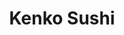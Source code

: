 ---
layout: place
title: "Kenko Sushi"
permalink: /new-jersey/lincoln-park/kenko-sushi.html
stateAbbr: NJ
stateName: New Jersey
cityName: Lincoln Park
seo:
  name: "Kenko Sushi"
  type: Restaurant
  links: http://kenkosushinj.com/home/
description: "Looking for sushi in Lincoln Park, New Jersey? Check out Kenko Sushi for a delightful Japanese dining experience. Enjoy a variety of sushi and other dishes i..."
place_id: ChIJ2XvxBPwDw4kRh-NlmTebG4Y
photos:
  - name: >-
      places/ChIJ2XvxBPwDw4kRh-NlmTebG4Y/photos/AeeoHcLpf4t_jgyzdl6S0uoMiwFllusofBEqVaecaRHgUbaMg_eRE-tz-cIw4EooThYVJOENDbK5eRt2tWfuGvy2RqWJ3-47jnkXk79IdVi8wkUuqO6VcgIO-xLh4o6oZcx5jy-z5qjziaUetErpfN_NIRmXj4LKQOXo-RxFnHZWVGCh_D-JcsUEXysSWPMnocpBfcXFbjeizw7cgGa-cClS8-XdVRXoMv33K6vJkWRtO9neb4OZ97hynfaNQrae5_gGwCR6UEVQzDx096NzoY2NkHRRSiDUjkeLk9bPBwLwyJDyI20Ku_qQBSCTzMNYr6eUqwCYNdXD-0dfyU1cN-VwwJZotwlfn9mydZEThbyp73s2oY8vQ5ukW6vOdusu-TzCsxAU0xwmAsiSlou7rQk3-QOki5_BSJW3-hZNeUovM64VFfb-
    widthPx: 4032
    heightPx: 2268
    authorAttributions:
      - displayName: David Bonsey
        uri: https://maps.google.com/maps/contrib/100368453558609959206
        photoUri: >-
          https://lh3.googleusercontent.com/a-/ALV-UjU9BLoz8cMxKolOFOC_xlQIW26LUT2Ot4_RJF5mXvLThlgwdb8GZA=s100-p-k-no-mo
    flagContentUri: >-
      https://www.google.com/local/imagery/report/?cb_client=maps_api_places.places_api&image_key=!1e10!2sCIHM0ogKEICAgID4utGRswE&hl=en-US
    googleMapsUri: >-
      https://www.google.com/maps/place//data=!3m4!1e2!3m2!1sCIHM0ogKEICAgID4utGRswE!2e10!4m2!3m1!1s0x89c303fc04f17bd9:0x861b9b379965e387
  - name: >-
      places/ChIJ2XvxBPwDw4kRh-NlmTebG4Y/photos/AeeoHcIG3yXC5__igecX2GPSUOX-I53hzKOoyU2Hc662MNmbDMctCtjrA81PA0PskAjuZzATIFgYRY_BTQTTrYc5RUcchjNXbe6nlHVV6aasaMxhfrF-Prel7PG8GGGJkMax-dVMFTkrR5E2J_UNshvimtdcPS-ThvqqXEUCSQ4TdtsxB5mAEuTKX1qAV6HFLHxAGsuXXLsiaMGKTZ8yxZacAakrRcr2AXnLLor3YTXwKnmA3mKM11peu1SOmhFkBJhIipm1TGsTsO3UmugNXQ0wXxWOzZp6g3o9w27Rc9RFpRX9YQ
    widthPx: 1440
    heightPx: 1440
    authorAttributions:
      - displayName: Kenko Sushi
        uri: https://maps.google.com/maps/contrib/101185626872211008055
        photoUri: >-
          https://lh3.googleusercontent.com/a-/ALV-UjX2yNO8tHCw11YsWUGuhihuiHIx-3AFDnMtaa8KmNct6tcnsIQz=s100-p-k-no-mo
    flagContentUri: >-
      https://www.google.com/local/imagery/report/?cb_client=maps_api_places.places_api&image_key=!1e10!2sAF1QipPESUfYmJctXcGbPLN-pGuAuCpOQPh4PqQ2XBPc&hl=en-US
    googleMapsUri: >-
      https://www.google.com/maps/place//data=!3m4!1e2!3m2!1sAF1QipPESUfYmJctXcGbPLN-pGuAuCpOQPh4PqQ2XBPc!2e10!4m2!3m1!1s0x89c303fc04f17bd9:0x861b9b379965e387
  - name: >-
      places/ChIJ2XvxBPwDw4kRh-NlmTebG4Y/photos/AeeoHcKbNyfXLUGZh4KIIIkOOjkvHDETDf8V5ZQux_dWFAIHsSPgsenhZxdy2d1vLUHg8cH_vMOznDpvqQgg0Y5nLgsP9Q0DoInLzvmmXL4CBZ_YE5tVxR3SMDhWwJGrQ4D5OtNBf6XOVzQl4x3sKIfq2tk_gpyjLbdyj2wISXmqvYUzl5AXy5_Xq1_YcgOhBiR41txXW-cEpUcSJfSsxbPct5eDaSxztAp31MDLjkQrHLKD-fKENx9ILS8nx9UqGJMmLMNIDC6-HSxMda9tpFImbrskql04W0-R003Zn2rj1VWXd-H8H0bj4rJTN1bJgmEGlU2wR2u6lsQKdAEwMmcpLrN5ywlJkqgorJuukMjWJMjwMEFY7hAWuZuq3JrEo0gItVGMiXEARX4n3do7q5OK0uwOro0W-wJ7aOvwCxx2HX9tTiTe
    widthPx: 2992
    heightPx: 2992
    authorAttributions:
      - displayName: Diana Jishkariani
        uri: https://maps.google.com/maps/contrib/103087436009182669836
        photoUri: >-
          https://lh3.googleusercontent.com/a-/ALV-UjWgHTob5_ohWus2zhNWWuAv8w-ip7I-X-odpNkF1X3vDSAfoCKHpw=s100-p-k-no-mo
    flagContentUri: >-
      https://www.google.com/local/imagery/report/?cb_client=maps_api_places.places_api&image_key=!1e10!2sCIHM0ogKEICAgIC7gt364wE&hl=en-US
    googleMapsUri: >-
      https://www.google.com/maps/place//data=!3m4!1e2!3m2!1sCIHM0ogKEICAgIC7gt364wE!2e10!4m2!3m1!1s0x89c303fc04f17bd9:0x861b9b379965e387
  - name: >-
      places/ChIJ2XvxBPwDw4kRh-NlmTebG4Y/photos/AeeoHcLID376-2GdFPq8XPsoICV-O7e-acLzh6-wgvFyFckM6s3LNPcTJw06AZptMlsDIc9GeGgbwx7IuY_C4xnKlXNTMXGIf65gzCyW3PHWQgvKbxqGw-8xdFJ3MIOIMVuLQvVlR6gJqwfi3sN0goBPhtHIKZVj3ayJ36RWrjhNUDcDOip9uUZ-Nz4EwOQCdFJM5alWzaDCZFkuYNBrdInJkN6p_jvMPo9g4SgKNsopAkkfW8IfnUVRWdie2tEgmAO_ZTSQgaMO_2o8HKOHzhMZcsfJGrgIsiU3NDcwb8CJwPdp0wg9LukbxvmgtZTngo7hrayhw1nioygRy8a8WD1jfS_qqMcEMbJ_rJtF0M5EnWSM1gy-4gstbboOzJM5t-4tQUHp_osTOD_C9CVqcVT70ry6OW2rwkzBNM_8l-ja0ilgYyRL
    widthPx: 4032
    heightPx: 3024
    authorAttributions:
      - displayName: Kwasi Amankona
        uri: https://maps.google.com/maps/contrib/103329795874775069883
        photoUri: >-
          https://lh3.googleusercontent.com/a-/ALV-UjUbd-Qsq7kDgVS1S8RN-gFNm2tp8s2Lox9oqlu-OoGHCr_XV2t6=s100-p-k-no-mo
    flagContentUri: >-
      https://www.google.com/local/imagery/report/?cb_client=maps_api_places.places_api&image_key=!1e10!2sCIHM0ogKEICAgIDU352StwE&hl=en-US
    googleMapsUri: >-
      https://www.google.com/maps/place//data=!3m4!1e2!3m2!1sCIHM0ogKEICAgIDU352StwE!2e10!4m2!3m1!1s0x89c303fc04f17bd9:0x861b9b379965e387
  - name: >-
      places/ChIJ2XvxBPwDw4kRh-NlmTebG4Y/photos/AeeoHcLu0GaFXR5jCnzHNsh79DQGLGUiPP50Hq3w6phm99krVNY7tg0-hEkZUv2PdtCHk5AYMmH53VcYoTQkyCbsJ0R9tHprofdQ-cf88EBQEvZgg-3_SYchd_MwztqBWGsv8cGxFsxKOzCQx2k2Mu-Tp-NucMD5FqyH7B7yhTE7nPkdZNAPRYx5we39ekTpIXY1bIsy_ZpftFr5gEMbW8B8ltFDYyFRqOHCXik9xZAYqLIC3sT3DFCD3nRzrX5hgnX2Nnrd7ZXn_f4xQlw0GTYhAadbtKKs98XObx2F5nowNOFwn2H_YIQ86J1_OXOdq0ruK97WeHnmDmY4btk11__Q92cVDWDQDk2WceaqeJ9KQcgpDOcDxSxdh2wsmztp1Ff-seEc6mnhH6rhNDVqTR1vioOUy-cPoeyanIJNhJli03QhGQ
    widthPx: 3718
    heightPx: 2746
    authorAttributions:
      - displayName: Dave Chen
        uri: https://maps.google.com/maps/contrib/108023067458966120592
        photoUri: >-
          https://lh3.googleusercontent.com/a-/ALV-UjXnbJjIsoCxEFYga4_CzrF90mt4Bs0omPcE2i7mC33jRE4EChH-Uw=s100-p-k-no-mo
    flagContentUri: >-
      https://www.google.com/local/imagery/report/?cb_client=maps_api_places.places_api&image_key=!1e10!2sCIHM0ogKEICAgIDfj5aIOQ&hl=en-US
    googleMapsUri: >-
      https://www.google.com/maps/place//data=!3m4!1e2!3m2!1sCIHM0ogKEICAgIDfj5aIOQ!2e10!4m2!3m1!1s0x89c303fc04f17bd9:0x861b9b379965e387
  - name: >-
      places/ChIJ2XvxBPwDw4kRh-NlmTebG4Y/photos/AeeoHcI3kN3ZlVCmIE21bVA4R79NtEVcEyRvvXZfTe1xxwBqIu0juSeUddUzsq6l9Qxkvbi4REjjrRKjuuCZ_Cm6iDTLzoiLL_Km7c5B1brnZLtCMSl1HWlVxyVO1C20n2czD9CKbdqEtzms7cqQGV1FB4oaf5Aj9ZcuoH84ImNE33TlbhvPmItJQ3QE0x6hDSx_bh6QOzQtBJXcV0Fgu3KYZZ6EBLoox8krtngHYqKlL826mWnv-b6EFQcMqPVPMly9WHW1EyEi_GEvHKAZWUysWCFvCivOxwpGZ0HJWGQt9ubQD_f_4oFL26LXmU0re2V_KATI_tQjKJOMp4jOxokiz3Ydj413MDE3PDHxgoIJJMfbe1btQKzGAXfRvjnZQO8tCz_vF8FimgcqhnPNshgNGQXRpEQ4Rhwe2DyF6g
    widthPx: 4800
    heightPx: 2700
    authorAttributions:
      - displayName: Vicky Song
        uri: https://maps.google.com/maps/contrib/106278412303159960944
        photoUri: >-
          https://lh3.googleusercontent.com/a-/ALV-UjXHDRul_0MSs-uB7G50OAQSEdHt7935WE-yN0hy-v4D2BW8RWOYWg=s100-p-k-no-mo
    flagContentUri: >-
      https://www.google.com/local/imagery/report/?cb_client=maps_api_places.places_api&image_key=!1e10!2sCIHM0ogKEICAgID47N0m&hl=en-US
    googleMapsUri: >-
      https://www.google.com/maps/place//data=!3m4!1e2!3m2!1sCIHM0ogKEICAgID47N0m!2e10!4m2!3m1!1s0x89c303fc04f17bd9:0x861b9b379965e387
  - name: >-
      places/ChIJ2XvxBPwDw4kRh-NlmTebG4Y/photos/AeeoHcK9fKPAhsf5FolwmnqcOId2W81Mq_yqD5uXdnl2RYZEEDw3rvK-lO0SoHX6RuuZ6nX1u6HrM5OJWgfMh-BO1I3TPhmt1c_HhgnwWqdOBDwYJWDyz3gl3-74BrgXzH3Lxpkh8gMBd4sRt7DqNGzziqghHfcr7UZ16TDSzFzrqSBr6lpmomN3n1VcGTajWOrJGs5DIqnjbCQc-wSbQaxgr0xIRs5BFyIxm_ukiBzmGoUjh4bZOGzKtE9m8RILlAJxFXf3bhQHmeu6VwfHAav-Z6aukmgFg_VpFTDux5SSsGfn27thrYz1_ydYOYCk2tSihaRrRfKonr_HnMUgRx-tgBsVddgg10AHeAhMRLbeKnosdLjjAbAUgANjQ0Iix5b5ABC8SfyDPAYkalVxAvkxdeiZ0JliXLH-_wiFnapZIPs
    widthPx: 4032
    heightPx: 3024
    authorAttributions:
      - displayName: Jamie Hung
        uri: https://maps.google.com/maps/contrib/116736914004834326502
        photoUri: >-
          https://lh3.googleusercontent.com/a-/ALV-UjWagyrjer_ZnThN1IPDVxUWDbFc5yS9w3pee4XpdfXV0xrw3-BdcQ=s100-p-k-no-mo
    flagContentUri: >-
      https://www.google.com/local/imagery/report/?cb_client=maps_api_places.places_api&image_key=!1e10!2sCIHM0ogKEICAgIDkxKDrYg&hl=en-US
    googleMapsUri: >-
      https://www.google.com/maps/place//data=!3m4!1e2!3m2!1sCIHM0ogKEICAgIDkxKDrYg!2e10!4m2!3m1!1s0x89c303fc04f17bd9:0x861b9b379965e387
  - name: >-
      places/ChIJ2XvxBPwDw4kRh-NlmTebG4Y/photos/AeeoHcIo581pgn7qzHbVdho0k5tk5LGAzShqtlvl8P-sw0mXkYVmJWRZ4tKSfgqnzKvBYhn0Tky4ZT4-PNoc8oGDLpTgRIYCCfboz6lLZyAX1suOvC3p_wuacJ_o0CfIDuEqbmZwES5BJrNMfhiNx9MW2VwtdujI9c3SX1famIMyQ6_ZtBa5eB4bHTbTstT-5C6Z3s320dGwF0zBQucsh3QrsFffACIZX5GvG_osyArdFavLToaiIJlKs_FnpM_Ui-0im6mharQkwdSYfMS8mMIOwUtR9boQ-OjzFk8CZv8Rf8kGi5HeP7x0bpFYHw7UZCsNiJZSpwTiTH7WDgpxaoxcM-Ajpw2mrM2PT4cAhK2Dt5chboj-rzUCrCjiS7FVrZYyPtEqai6sE2fD90XXE1_SSya0-6X_EmAteRa99QuNKIU9TYlN
    widthPx: 3600
    heightPx: 4800
    authorAttributions:
      - displayName: Andrea Floo
        uri: https://maps.google.com/maps/contrib/118250756737245100658
        photoUri: >-
          https://lh3.googleusercontent.com/a/ACg8ocKH1nPJo0HwpOHbnoSNFNtzVrQqSmXzdp2Z3khu-rUgY_aZqg=s100-p-k-no-mo
    flagContentUri: >-
      https://www.google.com/local/imagery/report/?cb_client=maps_api_places.places_api&image_key=!1e10!2sCIHM0ogKEICAgICP4uLc5QE&hl=en-US
    googleMapsUri: >-
      https://www.google.com/maps/place//data=!3m4!1e2!3m2!1sCIHM0ogKEICAgICP4uLc5QE!2e10!4m2!3m1!1s0x89c303fc04f17bd9:0x861b9b379965e387
  - name: >-
      places/ChIJ2XvxBPwDw4kRh-NlmTebG4Y/photos/AeeoHcKDGxRr74NDdXGMv-Xyey3CD5Ge0ZwOiJkD9BRpCxaxnYvdFNXlcWtsJU8G4MbRndL5B-7eZxJFuTaRhmQg2j-Bpooz_Sjb3GfNKJoZxclpaeF5wfWkyzDa4UU6mf-hFgmV7hpEijgrwNHS-KEKK0K4FbBKfC7GL1M0qPdtTzp-nako4SMsVtHivfYoqh8_BmMs_zTaPU90MP6UaS5empSKitTam8LY650o8LUqPmbgsxCDtq7uUFUXMxY19jl5qUvnjb5m3-XXbYDyLDISf9OPJkgmo_q39JfjD1Cn-MFPlbsEdoxwDJbNgFdXOrBwh0H73_oS58XgoFDVisBccApCjus214StkTbRUJA9hx2eVrwOt74kwBlwAMVqx8jNsGPQBGJL8jISf6kx_dx1pSagLiZXhAhoKui2ZKp5jxc
    widthPx: 4032
    heightPx: 3024
    authorAttributions:
      - displayName: Dave Chen
        uri: https://maps.google.com/maps/contrib/108023067458966120592
        photoUri: >-
          https://lh3.googleusercontent.com/a-/ALV-UjXnbJjIsoCxEFYga4_CzrF90mt4Bs0omPcE2i7mC33jRE4EChH-Uw=s100-p-k-no-mo
    flagContentUri: >-
      https://www.google.com/local/imagery/report/?cb_client=maps_api_places.places_api&image_key=!1e10!2sCIHM0ogKEICAgICsh4ylLg&hl=en-US
    googleMapsUri: >-
      https://www.google.com/maps/place//data=!3m4!1e2!3m2!1sCIHM0ogKEICAgICsh4ylLg!2e10!4m2!3m1!1s0x89c303fc04f17bd9:0x861b9b379965e387
  - name: >-
      places/ChIJ2XvxBPwDw4kRh-NlmTebG4Y/photos/AeeoHcIG9hg-yfROl9xkYieN03qEihKWAHc9heAtzrDaQCtg1soR-sYF__r_rvgsScv2FYYs2hspSLzB4CwWH0szucWgCnF3FE8otbOpvMM7hXNMEtLx4fjPiDV9XMBmYDUXS7bxy6EQMzDLVLBE3-ADim2_YDSNy6jT13dz1FH6C7pk5G179lUkVIJwEQ2pSYIwcsKKQvIzZ35obqrYwPA4WSCr6RkfackQFuB7O255jehTdhvg15OFmgNCb2jpfuECYhNtiqnhwck4TIwWGksagWeXOGb8PpfmgNeMziqrKSLqyQs7poyiUfbeJheX-6j0Qegddj_Q3mGtL3rTowDadTbiBRjzg4agK3CNB493qDgbHrbxdFvI5QRJDO7hfbVl3LViKFD8bLKlPeZbqXequJbT9D9PEbK-pbhQleEvlDkAGO8T
    widthPx: 4032
    heightPx: 3024
    authorAttributions:
      - displayName: Krista Mattessich
        uri: https://maps.google.com/maps/contrib/116471842893951783096
        photoUri: >-
          https://lh3.googleusercontent.com/a/ACg8ocLi37s3c5OIVMJO84FX865BKA2jd4M9dqI2SOsafrVTOp_Tqi8=s100-p-k-no-mo
    flagContentUri: >-
      https://www.google.com/local/imagery/report/?cb_client=maps_api_places.places_api&image_key=!1e10!2sCIHM0ogKEICAgICR4uOm0QE&hl=en-US
    googleMapsUri: >-
      https://www.google.com/maps/place//data=!3m4!1e2!3m2!1sCIHM0ogKEICAgICR4uOm0QE!2e10!4m2!3m1!1s0x89c303fc04f17bd9:0x861b9b379965e387
address: 261 Comly Rd, Lincoln Park, NJ 07035, USA
street: 261 Comly Rd
city: Lincoln Park
state: NJ
zip: '07035'
country: USA
neighborhood: null
latitude: '40.922387'
longitude: '-74.301891'
accessibility_options:
  wheelchairAccessibleParking: true
  wheelchairAccessibleEntrance: true
  wheelchairAccessibleRestroom: true
  wheelchairAccessibleSeating: true
business_status: OPERATIONAL
name: Kenko Sushi
google_maps_links:
  directionsUri: >-
    https://www.google.com/maps/dir//''/data=!4m7!4m6!1m1!4e2!1m2!1m1!1s0x89c303fc04f17bd9:0x861b9b379965e387!3e0
  placeUri: https://maps.google.com/?cid=9663488088552629127
  writeAReviewUri: >-
    https://www.google.com/maps/place//data=!4m3!3m2!1s0x89c303fc04f17bd9:0x861b9b379965e387!12e1
  reviewsUri: >-
    https://www.google.com/maps/place//data=!4m4!3m3!1s0x89c303fc04f17bd9:0x861b9b379965e387!9m1!1b1
  photosUri: >-
    https://www.google.com/maps/place//data=!4m3!3m2!1s0x89c303fc04f17bd9:0x861b9b379965e387!10e5
primary_type: Sushi Restaurant
opening_hours:
  regular: null
  current: null
secondary_opening_hours:
  regular:
    weekdayDescriptions: null
    type: null
  current:
    weekdayDescriptions: null
    type: null
phone: null
price_level: PRICE_LEVEL_MODERATE
price_range: null
rating: '4.6'
rating_count: 802
website: http://kenkosushinj.com/home/
reviews: null
parking_options: null
payment_options: null
allow_dogs: null
curbside_pickup: null
delivery: null
dine_in: null
good_for_children: null
good_for_groups: null
good_for_sports: null
live_music: null
menu_for_children: null
outdoor_seating: null
reservable: null
restroom: null
serves_beer: null
serves_breakfast: null
serves_brunch: null
serves_cocktails: null
serves_coffee: null
serves_dinner: null
serves_dessert: null
serves_lunch: null
serves_vegetarian_food: null
serves_wine: null
takeout: null
summary: null

---